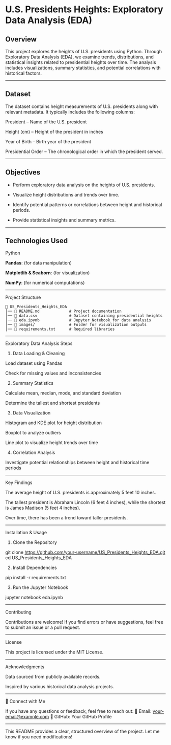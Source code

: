 # U.S. Presidents Heights: Exploratory Data Analysis (EDA)

## Overview

This project explores the heights of U.S. presidents using Python. Through Exploratory Data Analysis (EDA), we examine trends, distributions, and statistical insights related to presidential heights over time. The analysis includes visualizations, summary statistics, and potential correlations with historical factors.


---

## Dataset

The dataset contains height measurements of U.S. presidents along with relevant metadata. It typically includes the following columns:

President – Name of the U.S. president

Height (cm) – Height of the president in inches

Year of Birth – Birth year of the president

Presidential Order – The chronological order in which the president served.


---

## Objectives

- Perform exploratory data analysis on the heights of U.S. presidents.

- Visualize height distributions and trends over time.

- Identify potential patterns or correlations between height and historical periods.

- Provide statistical insights and summary metrics.



---

## Technologies Used

Python

**Pandas**: (for data manipulation)

**Matplotlib & Seaborn**: (for visualization)

**NumPy**: (for numerical computations)



---

Project Structure
```
📂 US_Presidents_Heights_EDA  
│── 📄 README.md             # Project documentation  
│── 📄 data.csv              # Dataset containing presidential heights  
│── 📄 eda.ipynb             # Jupyter Notebook for data analysis  
│── 📂 images/               # Folder for visualization outputs  
│── 📄 requirements.txt      # Required libraries
```

---

Exploratory Data Analysis Steps

1. Data Loading & Cleaning

Load dataset using Pandas

Check for missing values and inconsistencies



2. Summary Statistics

Calculate mean, median, mode, and standard deviation

Determine the tallest and shortest presidents



3. Data Visualization

Histogram and KDE plot for height distribution

Boxplot to analyze outliers

Line plot to visualize height trends over time



4. Correlation Analysis

Investigate potential relationships between height and historical time periods





---

Key Findings

The average height of U.S. presidents is approximately 5 feet 10 inches.

The tallest president is Abraham Lincoln (6 feet 4 inches), while the shortest is James Madison (5 feet 4 inches).

Over time, there has been a trend toward taller presidents.



---

Installation & Usage

1. Clone the Repository

git clone https://github.com/your-username/US_Presidents_Heights_EDA.git
cd US_Presidents_Heights_EDA

2. Install Dependencies

pip install -r requirements.txt

3. Run the Jupyter Notebook

jupyter notebook eda.ipynb


---

Contributing

Contributions are welcome! If you find errors or have suggestions, feel free to submit an issue or a pull request.


---

License

This project is licensed under the MIT License.


---

Acknowledgments

Data sourced from publicly available records.

Inspired by various historical data analysis projects.



---

🔗 Connect with Me

If you have any questions or feedback, feel free to reach out:
📧 Email: your-email@example.com
📌 GitHub: Your GitHub Profile


---

This README provides a clear, structured overview of the project. Let me know if you need modifications!

